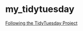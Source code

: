 # my_tidytuesday
[Following the TidyTuesday Project](https://github.com/rfordatascience/tidytuesday/tree/master/data/2020) 
